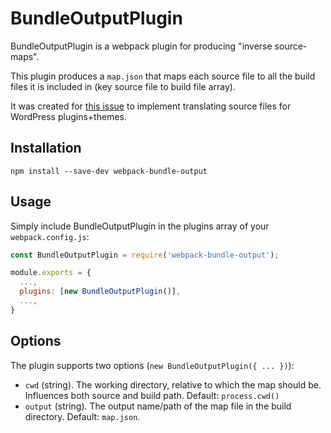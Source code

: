 # BundleOutputPlugin

BundleOutputPlugin is a webpack plugin for producing "inverse source-maps".

This plugin produces a `map.json` that maps each source file to all the build files it is included in (key source file to build file array).

It was created for [this issue](https://github.com/wp-cli/i18n-command/issues/282) to implement translating source files for WordPress plugins+themes.


## Installation

`npm install --save-dev webpack-bundle-output`


## Usage

Simply include BundleOutputPlugin in the plugins array of your `webpack.config.js`:

```js
const BundleOutputPlugin = require('webpack-bundle-output');

module.exports = {
  ...,
  plugins: [new BundleOutputPlugin()],
  ...,
}
```

## Options

The plugin supports two options (`new BundleOutputPlugin({ ... })`):

- `cwd` (string). The working directory, relative to which the map should be. Influences both source and build path. Default: `process.cwd()`
- `output` (string). The output name/path of the map file in the build directory. Default: `map.json`.